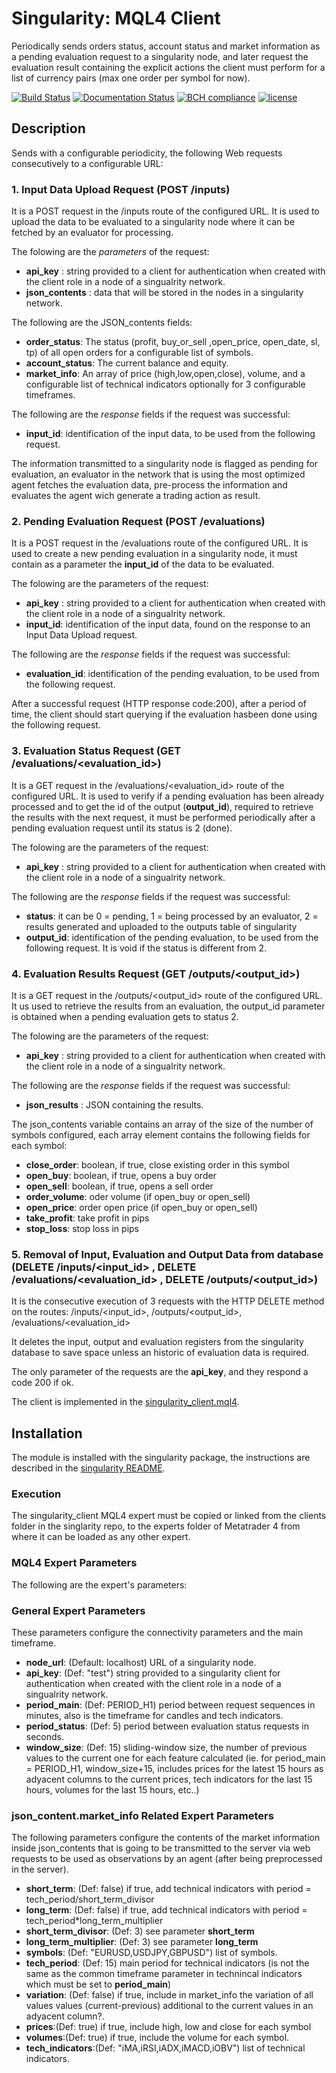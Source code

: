# Singularity: MQL4 Client

Periodically sends orders status, account status and market information as a pending evaluation request to a singularity node, and later request the evaluation result containing the explicit actions the client must perform for a list of currency pairs (max one order per symbol for now). 

[![Build Status](https://travis-ci.org/harveybc/singularity.svg?branch=master)](https://travis-ci.org/harveybc/singularity)
[![Documentation Status](https://readthedocs.org/projects/docs/badge/?version=latest)](https://harveybc-singularity.readthedocs.io/en/latest/)
[![BCH compliance](https://bettercodehub.com/edge/badge/harveybc/singularity?branch=master)](https://bettercodehub.com/)
[![license](https://img.shields.io/github/license/mashape/apistatus.svg?maxAge=2592000)](https://github.com/harveybc/singularity/blob/master/LICENSE)

## Description

Sends with a configurable periodicity, the following Web requests consecutively to a configurable URL:

### 1. Input Data Upload Request (POST /inputs)

It is a POST request in the /inputs route of the configured URL. It is used to upload the data to be evaluated to a singularity node where it can be fetched by an evaluator for processing.

The folowing are the _parameters_ of the request:

* __api_key__ : string provided to a client for authentication when created with the client role in a node of a singualrity network.
* __json_contents__ : data that will be stored in the nodes in a singularity network.

The following are the JSON_contents fields:
* __order_status__: The status (profit, buy_or_sell ,open_price, open_date, sl, tp) of all open orders for a configurable list of symbols.
* __account_status__: The current balance and equity.
* __market_info__: An array of price (high,low,open,close), volume, and a configurable list of technical indicators optionally for 3 configurable timeframes.

The following are the _response_ fields if the request was successful:

* __input_id__: identification of the input data, to be used from the following request.

The information transmitted to a singularity node is flagged as pending for evaluation, an evaluator in the network that is using the most optimized agent fetches the evaluation data, pre-process the information and evaluates the agent wich generate a trading action as result.

### 2. Pending Evaluation Request (POST /evaluations)

It is a POST request in the /evaluations route of the configured URL. It is used to create a new pending evaluation in a singularity node, it must contain as a parameter the __input_id__ of the data to be evaluated.

The folowing are the parameters of the request:

* __api_key__ : string provided to a client for authentication when created with the client role in a node of a singualrity network.
* __input_id__: identification of the input data, found on the response to an Input Data Upload request.

The following are the _response_ fields if the request was successful:

* __evaluation_id__: identification of the pending evaluation, to be used from the following request.

After a successful request (HTTP response code:200), after a period of time, the client should start querying if the evaluation hasbeen done using the following request.

### 3. Evaluation Status Request (GET /evaluations/<evaluation_id>)

It is a GET request in the /evaluations/<evaluation_id> route of the configured URL. It is used to verify if a pending evaluation has been already processed and to get the id of the output (__output_id__), required to retrieve the results with the next request, it must be performed periodically after a pending evaluation request until its status is 2 (done).

The folowing are the parameters of the request:

* __api_key__ : string provided to a client for authentication when created with the client role in a node of a singualrity network.

The following are the _response_ fields if the request was successful:

* __status__: it can be 0 = pending, 1 = being processed by an evaluator, 2 = results generated and uploaded to the outputs table of singularity
* __output_id__: identification of the pending evaluation, to be used from the following request. It is void if the status is different from 2.

### 4. Evaluation Results Request (GET /outputs/<output_id>)

It is a GET  request in the /outputs/<output_id> route of the configured URL. It us used to retrieve the results from an evaluation, the output_id parameter is obtained when a pending evaluation gets to status 2.

The folowing are the parameters of the request:

* __api_key__ : string provided to a client for authentication when created with the client role in a node of a singualrity network.

The following are the _response_ fields if the request was successful:

* __json_results__ : JSON containing the results.

The json_contents variable contains an array of the size of the number of symbols configured, each array element contains the following fields for each symbol:

* __close_order__: boolean, if true, close existing order in this symbol
* __open_buy__: boolean, if true, opens a buy order
* __open_sell__: boolean, if true, opens a sell order
* __order_volume__: oder volume (if open_buy or open_sell)
* __open_price__: order open price (if open_buy or open_sell)
* __take_profit__: take profit in pips
* __stop_loss__: stop loss in pips

### 5. Removal of Input, Evaluation and Output Data from database (DELETE /inputs/<input_id> , DELETE /evaluations/<evaluation_id> , DELETE /outputs/<output_id>)

It is the consecutive execution of 3 requests with the HTTP DELETE method on the routes: /inputs/<input_id>, /outputs/<output_id>, /evaluations/<evaluation_id>

It deletes the input, output and evaluation registers from the singularity database to save space unless an historic of evaluation data is required.

The only parameter of the requests are the __api_key__, and they respond a code 200 if ok.

The client is implemented in the [singularity_client.mql4](https://github.com/harveybc/singularity/blob/master/clients/singularity_client.mql4).

## Installation

The module is installed with the singularity package, the instructions are described in the [singularity README](../master/README.md).

### Execution

The singularity_client MQL4 expert must be copied or linked from the clients folder in the singlarity repo, to the experts folder of Metatrader 4 from where it can be loaded as any other expert.

### MQL4 Expert Parameters

The following are the expert's parameters:

### General Expert Parameters

These parameters configure the connectivity parameters and the main timeframe.

* __node_url__: (Default: localhost) URL of a singularity node.
* __api_key__: (Def: "test") string provided to a singularity client for authentication when created with the client role in a node of a singualrity network.
* __period_main__: (Def: PERIOD_H1) period between request sequences in minutes, also is the timeframe for candles and tech indicators.
* __period_status__: (Def: 5) period between evaluation status requests in seconds.
* __window_size__: (Def: 15) sliding-window size, the number of previous values to the current one for each feature calculated (ie. for period_main = PERIOD_H1, window_size+15, includes prices for the latest 15 hours as adyacent columns to the current prices, tech indicators for the last 15 hours, volumes for the last 15 hours, etc..) 

### json_content.market_info Related Expert Parameters

The following parameters configure the contents of the market information inside json_contents that is going to be transmitted to the server via web requests to be used as observations by an agent (after being preprocessed in the server). 

* __short_term__: (Def: false) if true, add technical indicators with period = tech_period/short_term_divisor
* __long_term__: (Def: false)  if true, add technical indicators with period = tech_period*long_term_multiplier
* __short_term_divisor__: (Def: 3)  see parameter __short_term__
* __long_term_multiplier__: (Def: 3)  see parameter __long_term__
* __symbols__: (Def: "EURUSD,USDJPY,GBPUSD") list of symbols.
* __tech_period__: (Def: 15) main period for technical indicators (is not the same as the common timeframe parameter in technincal indicators which must be set to __period_main__)
* __variation__: (Def: false) if true, include in market_info the variation of all values values (current-previous) additional to the current values in an adyacent column?.
* __prices__:(Def: true) if true, include high, low and close for each symbol
* __volumes__:(Def: true) if true, include the volume for each symbol.
* __tech_indicators__:(Def: "iMA,iRSI,iADX,iMACD,iOBV") list of technical indicators.



